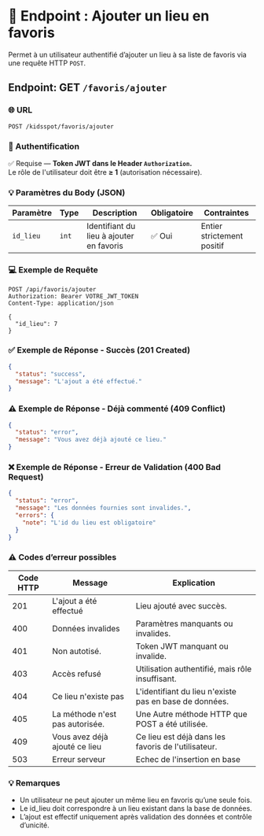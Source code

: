 # 📍 Endpoint : Ajouter un lieu en favoris
Permet à un utilisateur authentifié d’ajouter un lieu à sa liste de favoris via une requête HTTP `POST`.

## Endpoint: GET `/favoris/ajouter`

### 🌐 URL
```
POST /kidsspot/favoris/ajouter
```

### 🔐 Authentification
✅ Requise — **Token JWT dans le Header `Authorization`.**  
Le rôle de l'utilisateur doit être **≥ 1** (autorisation nécessaire).

### 💡 Paramètres du Body (JSON)
| Paramètre      | Type      | Description                                | Obligatoire | Contraintes                       |
|----------------|-----------|--------------------------------------------|-------------|-----------------------------------|
| `id_lieu`      | `int`     | Identifiant du lieu à ajouter en favoris               | ✅ Oui      | Entier strictement positif        |

### 💻 Exemple de Requête
```http
POST /api/favoris/ajouter
Authorization: Bearer VOTRE_JWT_TOKEN
Content-Type: application/json

{
  "id_lieu": 7
}
```

### ✅ Exemple de Réponse - Succès (201 Created)
```json
{
  "status": "success",
  "message": "L'ajout a été effectué."
}
```

### ⚠️ Exemple de Réponse - Déjà commenté (409 Conflict)
```json
{
  "status": "error",
  "message": "Vous avez déjà ajouté ce lieu."
}
```

### ❌ Exemple de Réponse - Erreur de Validation (400 Bad Request)
```json
{
  "status": "error",
  "message": "Les données fournies sont invalides.",
  "errors": {
    "note": "L'id du lieu est obligatoire"
  }
}
```

### ⚠️ Codes d’erreur possibles
| Code HTTP | Message   | Explication                         |
|-----------|-----------|-------------------------------------|
| 201       | L'ajout a été effectué | Lieu ajouté avec succès. |
| 400       | Données invalides | Paramètres manquants ou invalides. |
| 401       | Non autotisé. | Token JWT manquant ou invalide. |
| 403 | Accès refusé | Utilisation authentifié, mais rôle insuffisant. |
| 404 | Ce lieu n'existe pas | L'identifiant du lieu n'existe pas en base de données. |
| 405 | La méthode n'est pas autorisée. | Une Autre méthode HTTP que POST a été utilisée. |
| 409 | Vous avez déjà ajouté ce lieu | Ce lieu est déjà dans les favoris de l'utilisateur. |
| 503 | Erreur serveur | Echec de l'insertion en base |

### 💡 Remarques
- Un utilisateur ne peut ajouter un même lieu en favoris qu’une seule fois.
- Le id_lieu doit correspondre à un lieu existant dans la base de données.
- L’ajout est effectif uniquement après validation des données et contrôle d’unicité.